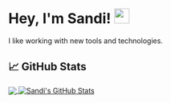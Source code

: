 # Hey, I'm Sandi! <img src="https://raw.githubusercontent.com/MartinHeinz/MartinHeinz/master/wave.gif" width="30px">

I like working with new tools and technologies.

## &#x1f4c8; GitHub Stats

<a href="https://github.com/sandiindika/sandiindika">
  <img align="center" src="https://github-readme-stats.vercel.app/api/top-langs/?username=sandiindika&hide=html&title_color=ffffff&text_color=c9cacc&icon_color=2bbc8a&bg_color=1d1f21" />
</a>
<a href="https://github.com/sandiindika/sandiindika">
  <img align="center" src="https://github-readme-stats.vercel.app/api?username=sandiindika&show_icons=true&line_height=27&count_private=true&title_color=ffffff&text_color=c9cacc&icon_color=2bbc8a&bg_color=1d1f21" alt="Sandi's GitHub Stats" />
</a>
